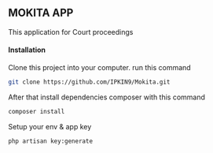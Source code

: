 ## MOKITA APP
This application for Court proceedings

#### Installation
Clone this project into your computer.
run this command

```bash
git clone https://github.com/IPKIN9/Mokita.git
```

After that install dependencies composer with this command

```bash
composer install
```

Setup your env & app key

```bash
php artisan key:generate
```
